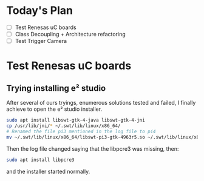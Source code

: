 
# Today's Plan

- [ ] Test Renesas uC boards
- [ ] Class Decoupling + Architecture refactoring
- [ ] Test Trigger Camera

# Test Renesas uC boards

## Trying installing e² studio

After several of ours tryings, enumerous solutions tested and failed, I finally achieve to open the e² studio installer.

```bash
sudo apt install libswt-gtk-4-java libswt-gtk-4-jni
cp /usr/lib/jni/* ~/.swt/lib/linux/x86_64/
# Renamed the file pi3 mentioned in the log file to pi4
mv ~/.swt/lib/linux/x86_64/libswt-pi3-gtk-4963r5.so ~/.swt/lib/linux/x86_64/libswt-pi4-gtk-4963r5.so
```

Then the log file changed saying that the libpcre3 was missing, then:

```bash
sudo apt install libpcre3
```

and the installer started normally.